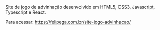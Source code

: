 Site de jogo de advinhação desenvolvido em HTML5, CSS3, Javascript, Typescript e React.

Para acessar: https://felipega.com.br/site-jogo-advinhacao/
